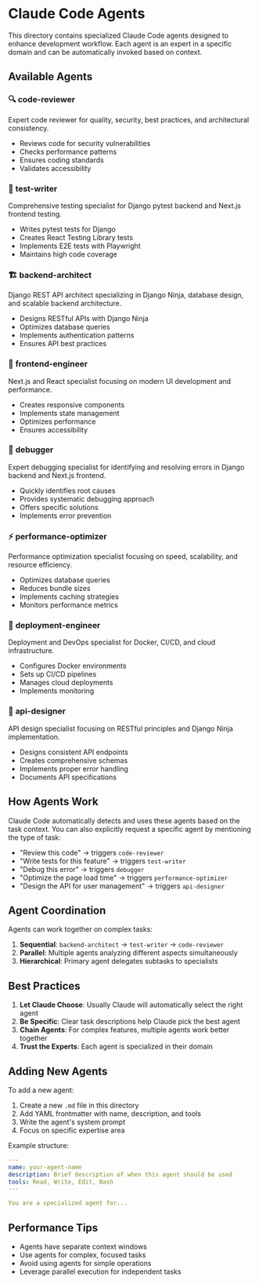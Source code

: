 # Claude Code Agents

This directory contains specialized Claude Code agents designed to enhance development workflow. Each agent is an expert in a specific domain and can be automatically invoked based on context.

## Available Agents

### 🔍 **code-reviewer**

Expert code reviewer for quality, security, best practices, and architectural consistency.

- Reviews code for security vulnerabilities
- Checks performance patterns
- Ensures coding standards
- Validates accessibility

### 🧪 **test-writer**

Comprehensive testing specialist for Django pytest backend and Next.js frontend testing.

- Writes pytest tests for Django
- Creates React Testing Library tests
- Implements E2E tests with Playwright
- Maintains high code coverage

### 🏗️ **backend-architect**

Django REST API architect specializing in Django Ninja, database design, and scalable backend architecture.

- Designs RESTful APIs with Django Ninja
- Optimizes database queries
- Implements authentication patterns
- Ensures API best practices

### 🎨 **frontend-engineer**

Next.js and React specialist focusing on modern UI development and performance.

- Creates responsive components
- Implements state management
- Optimizes performance
- Ensures accessibility

### 🐛 **debugger**

Expert debugging specialist for identifying and resolving errors in Django backend and Next.js frontend.

- Quickly identifies root causes
- Provides systematic debugging approach
- Offers specific solutions
- Implements error prevention

### ⚡ **performance-optimizer**

Performance optimization specialist focusing on speed, scalability, and resource efficiency.

- Optimizes database queries
- Reduces bundle sizes
- Implements caching strategies
- Monitors performance metrics

### 🚀 **deployment-engineer**

Deployment and DevOps specialist for Docker, CI/CD, and cloud infrastructure.

- Configures Docker environments
- Sets up CI/CD pipelines
- Manages cloud deployments
- Implements monitoring

### 📝 **api-designer**

API design specialist focusing on RESTful principles and Django Ninja implementation.

- Designs consistent API endpoints
- Creates comprehensive schemas
- Implements proper error handling
- Documents API specifications

## How Agents Work

Claude Code automatically detects and uses these agents based on the task context. You can also explicitly request a specific agent by mentioning the type of task:

- "Review this code" → triggers `code-reviewer`
- "Write tests for this feature" → triggers `test-writer`
- "Debug this error" → triggers `debugger`
- "Optimize the page load time" → triggers `performance-optimizer`
- "Design the API for user management" → triggers `api-designer`

## Agent Coordination

Agents can work together on complex tasks:

1. **Sequential**: `backend-architect` → `test-writer` → `code-reviewer`
2. **Parallel**: Multiple agents analyzing different aspects simultaneously
3. **Hierarchical**: Primary agent delegates subtasks to specialists

## Best Practices

1. **Let Claude Choose**: Usually Claude will automatically select the right agent
2. **Be Specific**: Clear task descriptions help Claude pick the best agent
3. **Chain Agents**: For complex features, multiple agents work better together
4. **Trust the Experts**: Each agent is specialized in their domain

## Adding New Agents

To add a new agent:

1. Create a new `.md` file in this directory
2. Add YAML frontmatter with name, description, and tools
3. Write the agent's system prompt
4. Focus on specific expertise area

Example structure:

```yaml
---
name: your-agent-name
description: Brief description of when this agent should be used
tools: Read, Write, Edit, Bash
---

You are a specialized agent for...
```

## Performance Tips

- Agents have separate context windows
- Use agents for complex, focused tasks
- Avoid using agents for simple operations
- Leverage parallel execution for independent tasks
